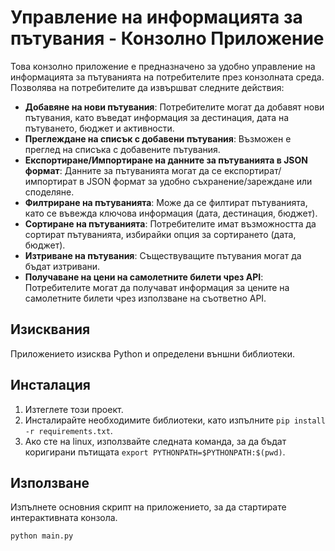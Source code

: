 # Управление на информацията за пътувания - Конзолно Приложение

Това конзолно приложение е предназначено за удобно управление на информацията за пътуванията на потребителите през конзолната среда. Позволява на потребителите да извършват следните действия:

- **Добавяне на нови пътувания**: Потребителите могат да добавят нови пътувания, като въведат информация за дестинация, дата на пътуването, бюджет и активности.
- **Преглеждане на списък с добавени пътувания**: Възможен е преглед на списъка с добавените пътувания.
- **Експортиране/Импортиране на данните за пътуванията в JSON формат**: Данните за пътуванията могат да се експортират/импортират в JSON формат за удобно съхранение/зареждане или споделяне.
- **Филтриране на пътуванията**: Може да се филтират пътуванията, като се въвежда ключова информация (дата, дестинация, бюджет).
- **Сортиране на пътуванията**: Потребителите имат възможността да сортират пътуванията, избирайки опция за сортирането (дата, бюджет).
- **Изтриване на пътувания**: Съществуващите пътувания могат да бъдат изтривани.
- **Получаване на цени на самолетните билети чрез API**: Потребителите могат да получават информация за цените на самолетните билети чрез използване на съответно API.

## Изисквания

Приложението изисква Python и определени външни библиотеки.

## Инсталация

1. Изтеглете този проект.
2. Инсталирайте необходимите библиотеки, като изпълните `pip install -r requirements.txt`.
3. Aко сте на linux, използвайте следната команда, за да бъдат коригирани пътищата `export PYTHONPATH=$PYTHONPATH:$(pwd)`.

## Използване

Изпълнете основния скрипт на приложението, за да стартирате интерактивната конзола.

```bash
python main.py
